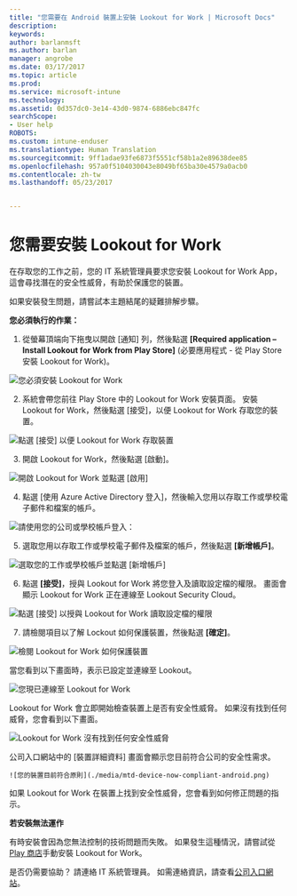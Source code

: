 ```yaml
---
title: "您需要在 Android 裝置上安裝 Lookout for Work | Microsoft Docs"
description: 
keywords: 
author: barlanmsft
ms.author: barlan
manager: angrobe
ms.date: 03/17/2017
ms.topic: article
ms.prod: 
ms.service: microsoft-intune
ms.technology: 
ms.assetid: 0d357dc0-3e14-43d0-9874-6886ebc847fc
searchScope:
- User help
ROBOTS: 
ms.custom: intune-enduser
ms.translationtype: Human Translation
ms.sourcegitcommit: 9ff1adae93fe6873f5551cf58b1a2e89638dee85
ms.openlocfilehash: 957a0f5104030043e8049bf65ba30e4579a0acb0
ms.contentlocale: zh-tw
ms.lasthandoff: 05/23/2017


---
```


# <a name="you-need-to-install-lookout-for-work"></a>您需要安裝 Lookout for Work

在存取您的工作之前，您的 IT 系統管理員要求您安裝 Lookout for Work App，這會尋找潛在的安全性威脅，有助於保護您的裝置。

如果安裝發生問題，請嘗試本主題結尾的疑難排解步驟。

**您必須執行的作業：**

1.    從螢幕頂端向下拖曳以開啟 [通知] 列，然後點選 **[Required application – Install Lookout for Work from Play Store]** (必要應用程式 - 從 Play Store 安裝 Lookout for Work)。

  ![您必須安裝 Lookout for Work](./media/lookout-required-app-install-android.png)

2.    系統會帶您前往 Play Store 中的 Lookout for Work 安裝頁面。 安裝 Lookout for Work，然後點選 [接受]，以便 Lookout for Work 存取您的裝置。

  ![點選 [接受] 以便 Lookout for Work 存取裝置](./media/lookout-accept-store-permissions-android.png)

3. 開啟 Lookout for Work，然後點選 [啟動]。

  ![開啟 Lookout for Work 並點選 [啟用]](./media/lookout-activate-button-android.png)

4. 點選 [使用 Azure Active Directory 登入]，然後輸入您用以存取工作或學校電子郵件和檔案的帳戶。

  ![請使用您的公司或學校帳戶登入：](./media/lookout-sign-in-azure-android.png)

5. 選取您用以存取工作或學校電子郵件及檔案的帳戶，然後點選 **[新增帳戶]**。

  ![選取您的工作或學校帳戶並點選 [新增帳戶]](./media/lookout-pick-account-android.png)

6. 點選 **[接受]**，授與 Lookout for Work 將您登入及讀取設定檔的權限。 畫面會顯示 Lookout for Work 正在連線至 Lookout Security Cloud。

  ![點選 [接受] 以授與 Lookout for Work 讀取設定檔的權限](./media/lookout-needs-permission-to-view-profile-android.png)

7. 請檢閱項目以了解 Lockout 如何保護裝置，然後點選 **[確定]**。

  ![檢閱 Lookout for Work 如何保護裝置](./media/lookout-how-it-protects-your-device-android.png)

  當您看到以下畫面時，表示已設定並連線至 Lookout。

  ![您現已連線至 Lookout for Work](./media/lookout-you-are-now-connected-android.png)

  Lookout for Work 會立即開始檢查裝置上是否有安全性威脅。 如果沒有找到任何威脅，您會看到以下畫面。

  ![Lookout for Work 沒有找到任何安全性威脅](./media/lookout-scan-no-threats-found-android.png)

  公司入口網站中的 [裝置詳細資料] 畫面會顯示您目前符合公司的安全性需求。

    ![您的裝置目前符合原則](./media/mtd-device-now-compliant-android.png)

  如果 Lookout for Work 在裝置上找到安全性威脅，您會看到如何修正問題的指示。

**若安裝無法運作**

有時安裝會因為您無法控制的技術問題而失敗。 如果發生這種情況，請嘗試從 [Play 商店](https://play.google.com/store/apps/details?id=com.lookout.enterprise)手動安裝 Lookout for Work。

是否仍需要協助？ 請連絡 IT 系統管理員。 如需連絡資訊，請查看[公司入口網站](http://portal.manage.microsoft.com)。

